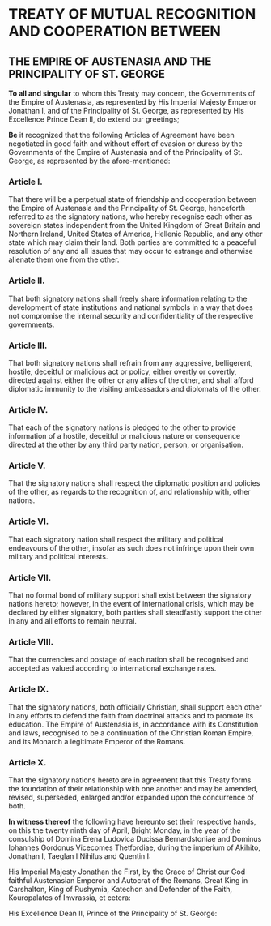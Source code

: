 # TREATY OF MUTUAL RECOGNITION AND COOPERATION BETWEEN

## THE EMPIRE OF AUSTENASIA AND THE PRINCIPALITY OF ST. GEORGE

**To all and singular** to whom this Treaty may concern, the Governments of the Empire of Austenasia, as represented by His Imperial Majesty Emperor Jonathan I, and of the Principality of St. George, as represented by His Excellence Prince Dean II, do extend our greetings;

**Be** it recognized that the following Articles of Agreement have been negotiated in good faith and without effort of evasion or duress by the Governments of the Empire of Austenasia and of the Principality of St. George, as represented by the afore-mentioned:

### Article I.
That there will be a perpetual state of friendship and cooperation between the Empire of Austenasia and the Principality of St. George, henceforth referred to as the signatory nations, who hereby recognise each other as sovereign states independent from the United Kingdom of Great Britain and Northern Ireland, United States of America, Hellenic Republic, and any other state which may claim their land. Both parties are committed to a peaceful resolution of any and all issues that may occur to estrange and otherwise alienate them one from the other.

### Article II.
That both signatory nations shall freely share information relating to the development of state institutions and national symbols in a way that does not compromise the internal security and confidentiality of the respective governments.

### Article III.
That both signatory nations shall refrain from any aggressive, belligerent, hostile, deceitful or malicious act or policy, either overtly or covertly, directed against either the other or any allies of the other, and shall afford diplomatic immunity to the visiting ambassadors and diplomats of the other.

### Article IV.
That each of the signatory nations is pledged to the other to provide information of a hostile, deceitful or malicious nature or consequence directed at the other by any third party nation, person, or organisation.

### Article V.
That the signatory nations shall respect the diplomatic position and policies of the other, as regards to the recognition of, and relationship with, other nations.

### Article VI.
That each signatory nation shall respect the military and political endeavours of the other, insofar as such does not infringe upon their own military and political interests.

### Article VII.
That no formal bond of military support shall exist between the signatory nations hereto; however, in the event of international crisis, which may be declared by either signatory, both parties shall steadfastly support the other in any and all efforts to remain neutral.

### Article VIII.
That the currencies and postage of each nation shall be recognised and accepted as valued according to international exchange rates.

### Article IX.
That the signatory nations, both officially Christian, shall support each other in any efforts to defend the faith from doctrinal attacks and to promote its education. The Empire of Austenasia is, in accordance with its Constitution and laws, recognised to be a continuation of the Christian Roman Empire, and its Monarch a legitimate Emperor of the Romans.

### Article X.
That the signatory nations hereto are in agreement that this Treaty forms the foundation of their relationship with one another and may be amended, revised, superseded, enlarged and/or expanded upon the concurrence of both.

**In witness thereof** the following have hereunto set their respective hands, on this the twenty ninth day of April, Bright Monday, in the year of the consulship of Domina Erena Ludovica Ducissa Bernardstoniae and Dominus Iohannes Gordonus Vicecomes Thetfordiae, during the imperium of Akihito, Jonathan I, Taeglan I Nihilus and Quentin I:


His Imperial Majesty Jonathan the First, by the Grace of Christ our God faithful Austenasian Emperor and Autocrat of the Romans, Great King in Carshalton, King of Rushymia, Katechon and Defender of the Faith, Kouropalates of Imvrassia, et cetera:






His Excellence Dean II, Prince of the Principality of St. George:
